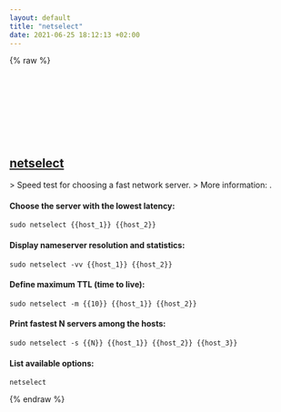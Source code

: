 ```yaml
---
layout: default
title: "netselect"
date: 2021-06-25 18:12:13 +02:00
---
```

{% raw %}
<h2 id="netselect">
  <a href="/en/linux/netselect.html">netselect</a> <a href="#netselect"><svg class="icon">
    <use href="/assets/images/unicode_sprite.svg#link" />
  </svg></a>
</h2>
> Speed test for choosing a fast network server.
> More information: <https://github.com/apenwarr/netselect>.

#### Choose the server with the lowest latency:
```shell
sudo netselect {{host_1}} {{host_2}}
```
#### Display nameserver resolution and statistics:
```shell
sudo netselect -vv {{host_1}} {{host_2}}
```
#### Define maximum TTL (time to live):
```shell
sudo netselect -m {{10}} {{host_1}} {{host_2}}
```
#### Print fastest N servers among the hosts:
```shell
sudo netselect -s {{N}} {{host_1}} {{host_2}} {{host_3}}
```
#### List available options:
```shell
netselect
```
{% endraw %}
